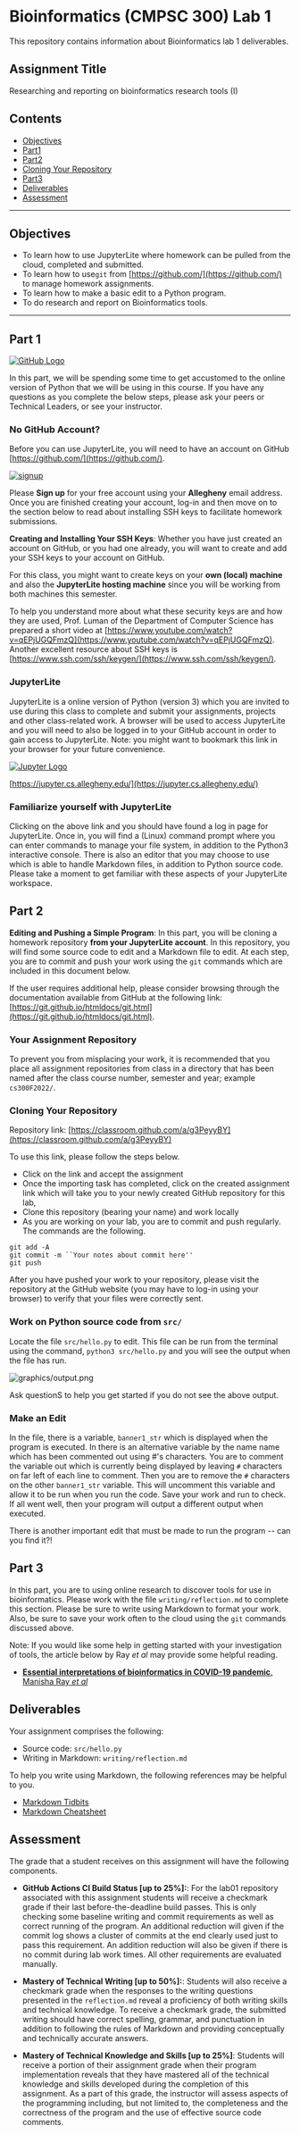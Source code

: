 # Bioinformatics (CMPSC 300) Lab 1

This repository contains information about Bioinformatics lab 1 deliverables.


## Assignment Title

Researching and reporting on bioinformatics research tools (I)


<!-- ### Submission notes

Please submit all deliverables through your assignment GitHub repository.
 + Place report document writing directory -->

## Contents

- [Objectives](#Objectives)
- [Part1](#Part-1)
- [Part2](#Part-2)
- [Cloning Your Repository](#Cloning-Your-Repository)
- [Part3](#Part-3)
- [Deliverables](#Deliverables)
- [Assessment](#Assessment)

---

## Objectives

 + To learn how to use JupyterLite where homework can be pulled from the cloud, completed and submitted.
 + To learn how to use`git` from [https://github.com/](https://github.com/) to manage homework assignments.
 + To learn how to make a basic edit to a Python program.
 + To do research and report on Bioinformatics tools.

---

## Part 1

[![GitHub Logo](graphics/octocat.png)](https://github.com/)

In this part, we will be spending some time to get accustomed to the online version of Python that we will be using in this course. If you have any questions as you complete the below steps, please ask your peers or Technical Leaders, or see your instructor.

### No GitHub Account?

Before you can use JupyterLite, you will need to have an account on GitHub [https://github.com/](https://github.com/).

[![signup](graphics/signUp.png)
](graphics/signUp.png)

Please __Sign up__ for your free account using your __Allegheny__ email address. Once you are finished creating your account, log-in and then move on to the section below to read about installing SSH keys to facilitate homework submissions.

__Creating and Installing Your SSH Keys__: Whether you have just created an account on GitHub, or you had one already, you will want to create and add your SSH keys to your account on GitHub.

For this class, you might want to create keys on your __own (local) machine__ and also the __JupyterLite hosting machine__ since you will be working from both machines this semester.

To help you understand more about what these security keys are and how they are used, Prof. Luman of the Department of Computer Science has prepared a short video at [https://www.youtube.com/watch?v=qEPjUGQFmzQ](https://www.youtube.com/watch?v=qEPjUGQFmzQ). Another excellent resource about SSH keys is [https://www.ssh.com/ssh/keygen/](https://www.ssh.com/ssh/keygen/).

### JupyterLite

JupyterLite is a online version of Python (version 3) which you are invited to use during this class to complete and submit your assignments, projects and other class-related work. A browser will be used to access JupyterLite and you will need to also be logged in to your GitHub account in order to gain access to JupyterLite. Note: you might want to bookmark this link in your browser for your future convenience.

[![Jupyter Logo](graphics/jupyter.png)](https://jupyter.cs.allegheny.edu/)

[https://jupyter.cs.allegheny.edu/](https://jupyter.cs.allegheny.edu/)


### Familiarize yourself with JupyterLite

Clicking on the above link and you should have found a log in page for JupyterLite. Once in, you will find a (Linux) command prompt where you can enter commands to manage your file system, in addition to the Python3 interactive console. There is also an editor that you may choose to use which is able to handle Markdown files, in addition to Python source code. Please take a moment to get familiar with these aspects of your JupyterLite workspace.


## Part 2

__Editing and Pushing a Simple Program__: In this part, you will be cloning a homework repository __from your JupyterLite account__. In this repository, you will find some source code to edit and a Markdown file to edit. At each step, you are to commit and push your work using the `git` commands which are included in this document below.

If the user requires additional help, please consider browsing through the documentation available from GitHub at the following link: [https://git.github.io/htmldocs/git.html](https://git.github.io/htmldocs/git.html).

### Your Assignment Repository

To prevent you from misplacing your work, it is recommended that you place all assignment repositories from class in a directory that has been named after the class course number, semester and year; example `cs300F2022/`.

### Cloning Your Repository

Repository link: [https://classroom.github.com/a/g3PeyyBY](https://classroom.github.com/a/g3PeyyBY)

To use this link, please follow the steps below.

 + Click on the link and accept the assignment
 + Once the importing task has completed, click on the created assignment link which will take you to your newly created GitHub repository for this lab,
 + Clone this repository (bearing your name) and work locally
 + As you are working on your lab, you are to commit and push regularly. The commands are the following.

 ```
git add -A
git commit -m ``Your notes about commit here''
git push
```

After you have pushed your work to your repository, please visit the repository at the GitHub website (you may have to log-in using your browser) to verify that your files were correctly sent.

### Work on Python source code from `src/`

Locate the file `src/hello.py` to edit. This file can be run from the terminal using the command, `python3 src/hello.py` and you will see the output when the file has run.

![graphics/output.png](graphics/output.png)

Ask questionS to help you get started if you do not see the above output.

### Make an Edit

In the file, there is a variable, `banner1_str` which is displayed when the program is executed. In there is an alternative variable by the name name which has been commented out using #'s characters. You are to comment the variable out which is currently being displayed by leaving `#` characters on far left of each line to comment. Then you are to remove the `#` characters on the other `banner1_str` variable. This will uncomment this variable and allow it to be run when you run the code. Save your work and run to check. If all went well, then your program will output a different output when executed.

There is another important edit that must be made to run the program -- can you find it?!

## Part 3

In this part, you are to using online research to discover tools for use in bioinformatics. Please work with the file `writing/reflection.md` to complete this section. Please be sure to write using Markdown to format your work. Also, be sure to save your work often to the cloud using the `git` commands discussed above.

Note: If you would like some help in getting started with your investigation of tools, the article below by Ray _et al_ may provide some helpful reading.

+ [__Essential interpretations of bioinformatics in COVID-19 pandemic__, Manisha Ray _et al_](https://www.ncbi.nlm.nih.gov/pmc/articles/PMC7744275/pdf/main.pdf)

## Deliverables

Your assignment comprises the following:
  + Source code: `src/hello.py`
  + Writing in Markdown: `writing/reflection.md`

 To help you write using Markdown, the following references may be helpful to you.
  + [Markdown Tidbits](https://www.youtube.com/watch?v=s-oSuHFVnR4)
  + [Markdown Cheatsheet](https://github.com/adam-p/markdown-here/wiki/Markdown-Cheatsheet)


## Assessment

The grade that a student receives on this assignment will have the following components.

- **GitHub Actions CI Build Status [up to 25%]:**: For the lab01 repository associated with this assignment students will receive a checkmark grade if their last before-the-deadline build passes. This is only checking some baseline writing and commit requirements as well as correct running of the program. An additional reduction will given if the commit log shows a cluster of commits at the end clearly used just to pass this requirement. An addition reduction will also be given if there is no commit during lab work times. All other requirements are evaluated manually.

- **Mastery of Technical Writing [up to 50%]:**: Students will also receive a checkmark grade when the responses to the writing questions presented in the `reflection.md` reveal a proficiency of both writing skills and technical knowledge. To receive a checkmark grade, the submitted writing should have correct spelling, grammar, and punctuation in addition to following the rules of Markdown and providing conceptually and technically accurate answers.

- **Mastery of Technical Knowledge and Skills [up to 25%]**: Students will receive a portion of their assignment grade when their program implementation reveals that they have mastered all of the technical knowledge and skills developed during the completion of this assignment. As a part of this grade, the instructor will assess aspects of the programming including, but not limited to, the completeness and the correctness of the program and the use of effective source code comments.
